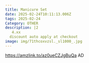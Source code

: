 ```yaml
---
title: Manicure Set
date: 2025-02-24T10:11:13.006Z
tags: 2025-02-24
Category: OTHER
description: |2
   4.xx
  discount auto apply at checkout 
image: img/71thcoxvzsl._sl1000_.jpg
---
```

 https://amzlink.to/az0ueCZJgBuQa
AD